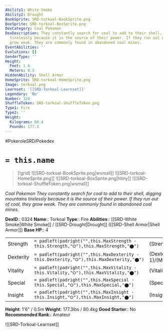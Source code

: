 ```yaml
---
Ability1: White Smoke
Ability2: Drought
BookSprite: SRD-torkoal-BookSprite.png
BoxSprite: SRD-torkoal-BoxSprite.png
DexCategory: Coal Pokemon
DexDescription: They constantly search for coal to add to their shell, digging mountains
  tirelessly because it is the source of their power. If they run out of coal, they
  grow weak. They are commonly found in abandoned coal mines.
EventAbilities: ''
Evolutions: []
GenderType: ''
Height:
  Feet: 1.6
  Meters: 0.5
HiddenAbility: Shell Armor
HomeSprite: SRD-torkoal-HomeSprite.png
Image: torkoal.png
Learnset: '[[SRD-Torkoal-Learnset]]'
Legendary: 'No'
Number: 324
ShuffleToken: SRD-torkoal-ShuffleToken.png
Type1: Fire
Type2: ''
Weight:
  Kilograms: 80.4
  Pounds: 177.3
---
```


#PokeroleSRD/Pokedex

# `= this.name`

> [!grid]
> ![[SRD-torkoal-BookSprite.png|wsmall]]
> ![[SRD-torkoal-HomeSprite.png]]
> ![[SRD-torkoal-BoxSprite.png|htiny]]
> ![[SRD-torkoal-ShuffleToken.png|wsmall]]


*Coal Pokemon*
*They constantly search for coal to add to their shell, digging mountains tirelessly because it is the source of their power. If they run out of coal, they grow weak. They are commonly found in abandoned coal mines.*

**DexID**:: 0324
**Name**:: Torkoal
**Type**:: Fire
**Abilities**:: [[SRD-White Smoke|White Smoke]] / [[SRD-Drought|Drought]] ([[SRD-Shell Armor|Shell Armor]])
**Base HP**:: 4

|           |                                                                                        |                                          |
| --------- | -------------------------------------------------------------------------------------- | ---------------------------------------- |
| Strength  | `= padleft(padright("",this.MaxStrength - this.Strength,"⭘"),this.MaxStrength,"⬤")`    | (Strength::2)/(MaxStrength::5)   |
| Dexterity | `= padleft(padright("",this.MaxDexterity - this.Dexterity,"⭘"),this.MaxDexterity,"⬤")` | (Dexterity:: 1)/(MaxDexterity::3) |
| Vitality  | `= padleft(padright("",this.MaxVitality - this.Vitality,"⭘"),this.MaxVitality,"⬤")`    | (Vitality::3)/(MaxVitality::7)   |
| Special   | `= padleft(padright("",this.MaxSpecial - this.Special,"⭘"),this.MaxSpecial,"⬤")`       | (Special::2)/(MaxSpecial::5)     |
| Insight   | `= padleft(padright("",this.MaxInsight - this.Insight,"⭘"),this.MaxInsight,"⬤")`       | (Insight::2)/(MaxInsight::5)     |

**Height**: 1'6" / 0.5m
**Weight**: 177.3lbs / 80.4kg
**Good Starter**:: No
**Recommended Rank**:: Amateur

![[SRD-Torkoal-Learnset]]